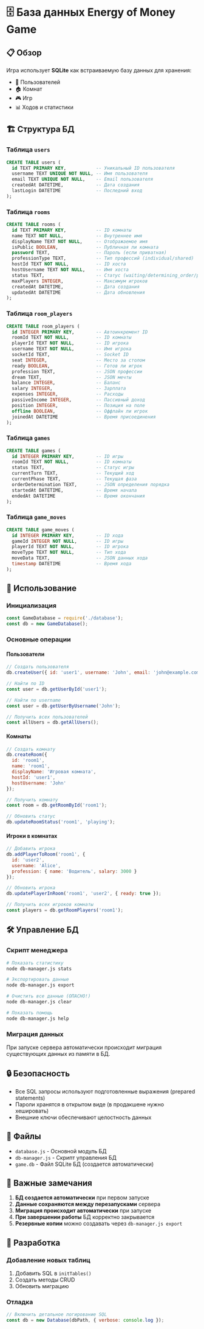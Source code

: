 # 🗄️ База данных Energy of Money Game

## 📋 Обзор

Игра использует **SQLite** как встраиваемую базу данных для хранения:
- 👥 Пользователей
- 🏠 Комнат
- 🎮 Игр
- 📊 Ходов и статистики

## 🏗️ Структура БД

### Таблица `users`
```sql
CREATE TABLE users (
  id TEXT PRIMARY KEY,           -- Уникальный ID пользователя
  username TEXT UNIQUE NOT NULL, -- Имя пользователя
  email TEXT UNIQUE NOT NULL,    -- Email пользователя
  createdAt DATETIME,            -- Дата создания
  lastLogin DATETIME             -- Последний вход
);
```

### Таблица `rooms`
```sql
CREATE TABLE rooms (
  id TEXT PRIMARY KEY,           -- ID комнаты
  name TEXT NOT NULL,            -- Внутреннее имя
  displayName TEXT NOT NULL,     -- Отображаемое имя
  isPublic BOOLEAN,              -- Публичная ли комната
  password TEXT,                 -- Пароль (если приватная)
  professionType TEXT,           -- Тип профессий (individual/shared)
  hostId TEXT NOT NULL,          -- ID хоста
  hostUsername TEXT NOT NULL,    -- Имя хоста
  status TEXT,                   -- Статус (waiting/determining_order/playing)
  maxPlayers INTEGER,            -- Максимум игроков
  createdAt DATETIME,            -- Дата создания
  updatedAt DATETIME             -- Дата обновления
);
```

### Таблица `room_players`
```sql
CREATE TABLE room_players (
  id INTEGER PRIMARY KEY,        -- Автоинкремент ID
  roomId TEXT NOT NULL,          -- ID комнаты
  playerId TEXT NOT NULL,        -- ID игрока
  username TEXT NOT NULL,        -- Имя игрока
  socketId TEXT,                 -- Socket ID
  seat INTEGER,                  -- Место за столом
  ready BOOLEAN,                 -- Готов ли игрок
  profession TEXT,               -- JSON профессии
  dream TEXT,                    -- JSON мечты
  balance INTEGER,               -- Баланс
  salary INTEGER,                -- Зарплата
  expenses INTEGER,              -- Расходы
  passiveIncome INTEGER,         -- Пассивный доход
  position INTEGER,              -- Позиция на поле
  offline BOOLEAN,               -- Оффлайн ли игрок
  joinedAt DATETIME              -- Время присоединения
);
```

### Таблица `games`
```sql
CREATE TABLE games (
  id INTEGER PRIMARY KEY,        -- ID игры
  roomId TEXT NOT NULL,          -- ID комнаты
  status TEXT,                   -- Статус игры
  currentTurn TEXT,              -- Текущий ход
  currentPhase TEXT,             -- Текущая фаза
  orderDetermination TEXT,       -- JSON определения порядка
  startedAt DATETIME,            -- Время начала
  endedAt DATETIME               -- Время окончания
);
```

### Таблица `game_moves`
```sql
CREATE TABLE game_moves (
  id INTEGER PRIMARY KEY,        -- ID хода
  gameId INTEGER NOT NULL,       -- ID игры
  playerId TEXT NOT NULL,        -- ID игрока
  moveType TEXT NOT NULL,        -- Тип хода
  moveData TEXT,                 -- JSON данных хода
  timestamp DATETIME             -- Время хода
);
```

## 🚀 Использование

### Инициализация
```javascript
const GameDatabase = require('./database');
const db = new GameDatabase();
```

### Основные операции

#### Пользователи
```javascript
// Создать пользователя
db.createUser({ id: 'user1', username: 'John', email: 'john@example.com' });

// Найти по ID
const user = db.getUserById('user1');

// Найти по username
const user = db.getUserByUsername('John');

// Получить всех пользователей
const allUsers = db.getAllUsers();
```

#### Комнаты
```javascript
// Создать комнату
db.createRoom({
  id: 'room1',
  name: 'room1',
  displayName: 'Игровая комната',
  hostId: 'user1',
  hostUsername: 'John'
});

// Получить комнату
const room = db.getRoomById('room1');

// Обновить статус
db.updateRoomStatus('room1', 'playing');
```

#### Игроки в комнатах
```javascript
// Добавить игрока
db.addPlayerToRoom('room1', {
  id: 'user2',
  username: 'Alice',
  profession: { name: 'Водитель', salary: 3000 }
});

// Обновить игрока
db.updatePlayerInRoom('room1', 'user2', { ready: true });

// Получить всех игроков комнаты
const players = db.getRoomPlayers('room1');
```

## 🛠️ Управление БД

### Скрипт менеджера
```bash
# Показать статистику
node db-manager.js stats

# Экспортировать данные
node db-manager.js export

# Очистить все данные (ОПАСНО!)
node db-manager.js clear

# Показать помощь
node db-manager.js help
```

### Миграция данных
При запуске сервера автоматически происходит миграция существующих данных из памяти в БД.

## 🔒 Безопасность

- Все SQL запросы используют подготовленные выражения (prepared statements)
- Пароли хранятся в открытом виде (в продакшене нужно хешировать)
- Внешние ключи обеспечивают целостность данных

## 📁 Файлы

- `database.js` - Основной модуль БД
- `db-manager.js` - Скрипт управления БД
- `game.db` - Файл SQLite БД (создается автоматически)

## 🚨 Важные замечания

1. **БД создается автоматически** при первом запуске
2. **Данные сохраняются между перезапусками** сервера
3. **Миграция происходит автоматически** при запуске
4. **При завершении работы** БД корректно закрывается
5. **Резервные копии** можно создавать через `db-manager.js export`

## 🔧 Разработка

### Добавление новых таблиц
1. Добавить SQL в `initTables()`
2. Создать методы CRUD
3. Обновить миграцию

### Отладка
```javascript
// Включить детальное логирование SQL
const db = new Database(dbPath, { verbose: console.log });
```

